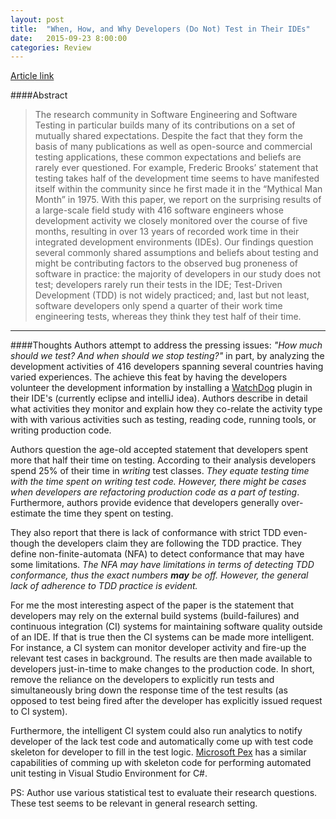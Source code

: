 ```yaml
---
layout: post
title:  "When, How, and Why Developers (Do Not) Test in Their IDEs"
date:   2015-09-23 8:00:00
categories: Review
---
```



[Article link](http://www.st.ewi.tudelft.nl/~mbeller/publications/2015_beller_gousios_panichella_zaidman_when_how_and_why_developers_do_not_test_in_their_ides.pdf)


####Abstract

>The research community in Software Engineering and Software Testing in particular builds many of its contributions on a set of mutually shared expectations. Despite the fact that they form the basis of many publications as well as open-source and commercial testing applications, these common expectations and beliefs are rarely ever questioned. For example, Frederic Brooks’ statement that testing takes half of the development time seems to have manifested itself within the community since he first made it in the “Mythical Man Month” in 1975. With this paper, we report on the surprising results of a large-scale field study with 416 software engineers whose development activity we closely monitored over the course of five months, resulting in over 13 years of recorded work time in their integrated development environments (IDEs). Our findings question several commonly shared assumptions and beliefs about testing and might be contributing factors to the observed bug proneness of software in practice: the majority of developers in our study does not test; developers rarely run their tests in the IDE; Test-Driven Development (TDD) is not widely practiced; and, last but not least, software developers only spend a quarter of their work time engineering tests, whereas they think they test half of their time.

---

####Thoughts
Authors attempt to address the pressing issues: *"How much should we test? And when should we stop testing?"*  in part, by analyzing the development activities of 416 developers spanning several countries having varied experiences. The achieve this feat by having the developers volunteer the development information by installing a [WatchDog](http://testroots.org/testroots_watchdog.html) plugin in their IDE's (currently eclipse and intelliJ idea). Authors describe in detail what activities they monitor and explain how they co-relate the activity type with with various activities such as testing, reading code, running tools, or writing production code.

Authors question the age-old accepted statement that developers spent more that half their time on testing. According to their analysis developers spend 25% of their time in *writing* test classes. *They equate testing time with the time spent on writing test code. However, there might be cases when developers are refactoring production code as a part of testing*. Furthermore, authors provide evidence that developers generally over-estimate the time they spent on testing.

They also report that there is lack of conformance with strict TDD even-though the developers claim they are following the TDD practice. They define non-finite-automata (NFA) to detect conformance that may have some limitations. *The NFA may have limitations in terms of detecting TDD conformance, thus the exact numbers **may** be off. However, the general lack of adherence to TDD practice is evident.* 

For me the most interesting aspect of the paper is the statement that developers may rely on the external build systems (build-failures) and continuous integration (CI) systems for maintaining software quality outside of an IDE. If that is true then the CI systems can be made more intelligent. For instance, a CI system can monitor developer activity and fire-up the relevant test cases in background. The results are then made available to developers just-in-time to make changes to the production code. In short, remove the reliance on the developers to explicitly run tests and simultaneously bring down the response time of the test results (as opposed to test being fired after the developer has explicitly issued request to CI system).

Furthermore, the intelligent CI system could also run analytics to notify developer of the lack test code and automatically come up with test code skeleton for developer to fill in the test logic. [Microsoft Pex](http://research.microsoft.com/en-us/projects/pex/) has a similar capabilities of comming up with skeleton code for performing automated unit testing in Visual Studio Environment for C#.

PS: Author use various statistical test to evaluate their research questions. These test seems to be relevant in general research setting.